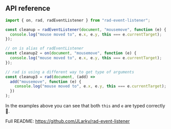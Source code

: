 ## API reference

```ts
import { on, rad, radEventListener } from "rad-event-listener";

const cleanup = radEventListener(document, "mousemove", function (e) {
  console.log("mouse moved to", e.x, e.y, this === e.currentTarget);
});

// on is alias of radEventListener
const cleanup2 = on(document, "mousemove", function (e) {
  console.log("mouse moved to", e.x, e.y, this === e.currentTarget);
});

// rad is using a different way to get type of arguments
const cleanup3 = rad(document, (add) =>
  add("mousemove", function (e) {
    console.log("mouse moved to", e.x, e.y, this === e.currentTarget);
  })
);
```

In the examples above you can see that both `this` and `e` are typed correctly 🤯.

Full README: https://github.com/JLarky/rad-event-listener
